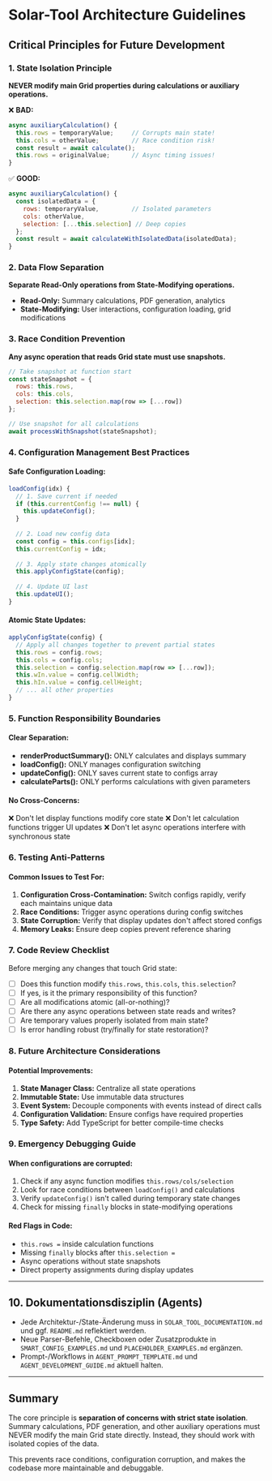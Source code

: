 # Solar-Tool Architecture Guidelines

## Critical Principles for Future Development

### 1. State Isolation Principle
**NEVER modify main Grid properties during calculations or auxiliary operations.**

❌ **BAD:**
```js
async auxiliaryCalculation() {
  this.rows = temporaryValue;     // Corrupts main state!
  this.cols = otherValue;         // Race condition risk!
  const result = await calculate();
  this.rows = originalValue;      // Async timing issues!
}
```

✅ **GOOD:**
```js
async auxiliaryCalculation() {
  const isolatedData = {
    rows: temporaryValue,         // Isolated parameters
    cols: otherValue,
    selection: [...this.selection] // Deep copies
  };
  const result = await calculateWithIsolatedData(isolatedData);
}
```

### 2. Data Flow Separation
**Separate Read-Only operations from State-Modifying operations.**

- **Read-Only:** Summary calculations, PDF generation, analytics
- **State-Modifying:** User interactions, configuration loading, grid modifications

### 3. Race Condition Prevention
**Any async operation that reads Grid state must use snapshots.**

```js
// Take snapshot at function start
const stateSnapshot = {
  rows: this.rows,
  cols: this.cols,
  selection: this.selection.map(row => [...row])
};

// Use snapshot for all calculations
await processWithSnapshot(stateSnapshot);
```

### 4. Configuration Management Best Practices

#### Safe Configuration Loading:
```js
loadConfig(idx) {
  // 1. Save current if needed
  if (this.currentConfig !== null) {
    this.updateConfig();
  }
  
  // 2. Load new config data
  const config = this.configs[idx];
  this.currentConfig = idx;
  
  // 3. Apply state changes atomically
  this.applyConfigState(config);
  
  // 4. Update UI last
  this.updateUI();
}
```

#### Atomic State Updates:
```js
applyConfigState(config) {
  // Apply all changes together to prevent partial states
  this.rows = config.rows;
  this.cols = config.cols;
  this.selection = config.selection.map(row => [...row]);
  this.wIn.value = config.cellWidth;
  this.hIn.value = config.cellHeight;
  // ... all other properties
}
```

### 5. Function Responsibility Boundaries

#### Clear Separation:
- **renderProductSummary():** ONLY calculates and displays summary
- **loadConfig():** ONLY manages configuration switching
- **updateConfig():** ONLY saves current state to configs array
- **calculateParts():** ONLY performs calculations with given parameters

#### No Cross-Concerns:
❌ Don't let display functions modify core state
❌ Don't let calculation functions trigger UI updates
❌ Don't let async operations interfere with synchronous state

### 6. Testing Anti-Patterns

#### Common Issues to Test For:
1. **Configuration Cross-Contamination:** Switch configs rapidly, verify each maintains unique data
2. **Race Conditions:** Trigger async operations during config switches
3. **State Corruption:** Verify that display updates don't affect stored configs
4. **Memory Leaks:** Ensure deep copies prevent reference sharing

### 7. Code Review Checklist

Before merging any changes that touch Grid state:

- [ ] Does this function modify `this.rows`, `this.cols`, `this.selection`?
- [ ] If yes, is it the primary responsibility of this function?
- [ ] Are all modifications atomic (all-or-nothing)?
- [ ] Are there any async operations between state reads and writes?
- [ ] Are temporary values properly isolated from main state?
- [ ] Is error handling robust (try/finally for state restoration)?

### 8. Future Architecture Considerations

#### Potential Improvements:
1. **State Manager Class:** Centralize all state operations
2. **Immutable State:** Use immutable data structures
3. **Event System:** Decouple components with events instead of direct calls
4. **Configuration Validation:** Ensure configs have required properties
5. **Type Safety:** Add TypeScript for better compile-time checks

### 9. Emergency Debugging Guide

#### When configurations are corrupted:
1. Check if any async function modifies `this.rows/cols/selection`
2. Look for race conditions between `loadConfig()` and calculations
3. Verify `updateConfig()` isn't called during temporary state changes
4. Check for missing `finally` blocks in state-modifying operations

#### Red Flags in Code:
- `this.rows =` inside calculation functions
- Missing `finally` blocks after `this.selection =`
- Async operations without state snapshots
- Direct property assignments during display updates

---

## 10. Dokumentationsdisziplin (Agents)

- Jede Architektur-/State-Änderung muss in `SOLAR_TOOL_DOCUMENTATION.md` und ggf. `README.md` reflektiert werden.
- Neue Parser-Befehle, Checkboxen oder Zusatzprodukte in `SMART_CONFIG_EXAMPLES.md` und `PLACEHOLDER_EXAMPLES.md` ergänzen.
- Prompt-/Workflows in `AGENT_PROMPT_TEMPLATE.md` und `AGENT_DEVELOPMENT_GUIDE.md` aktuell halten.

---

## Summary

The core principle is **separation of concerns with strict state isolation**. Summary calculations, PDF generation, and other auxiliary operations must NEVER modify the main Grid state directly. Instead, they should work with isolated copies of the data.

This prevents race conditions, configuration corruption, and makes the codebase more maintainable and debuggable.